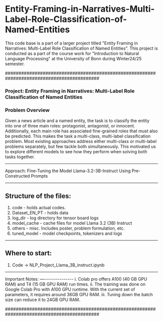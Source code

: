 # Entity-Framing-in-Narratives-Multi-Label-Role-Classification-of-Named-Entities
This code base is a part of a larger project titled "Entity Framing in Narratives: Multi-Label Role Classification of Named Entities". This project is conducted as a part of the course work for "Introduction to Natural Language Processing" at the University of Bonn during Winter24/25 semester.


###########################################################################################

### Project: Entity Framing in Narratives: Multi-Label Role Classification of Named Entities


### Problem Overview
Given a news article and a named entity, the task is to classify the entity into one of three main roles: protagonist, antagonist, or innocent. Additionally, each main role has associated fine-grained roles that must also be predicted. This makes the task a multi-class, multi-label classification problem. Most existing approaches address either multi-class or multi-label problems separately, but few tackle both simultaneously. This motivated us to explore different models to see how they perform when solving both tasks together.


************************************************************************************
Approach: Fine-Tuning the Model Llama-3.2-3B-Instruct Using Pre-Constructed Prompts

************************************************************************************

Structure of the files:
-----------------------
1. code 		- holds actual codes.
2. Dataset_EN_PT 	- holds data
3. log_dir		- log directory for tensor board logs 	
4. model_cache		- cache files for model Llama 3.2 (3B) Instruct
5. others		- misc. Includes poster, problem formulation, etc.
6. tuned_model		- model checkpoints, tokenizers and logs

************************************************************************************

Where to start: 
---------------
1. Code -> NLP_Project_Llama_3B_instruct.ipynb

************************************************************************************

Important Notes:
—---------------
i. Colab pro offers A100 (40 GB GPU RAM) and T4 (15 GB GPU RAM) run times. 
ii. The training was done on Google Colab Pro with A100 GPU runtime. With the current set of parameters, it requires around 36GB GPU RAM. 
iii. Tuning down the batch size can reduce it to 24GB GPU RAM.

###########################################################################################


